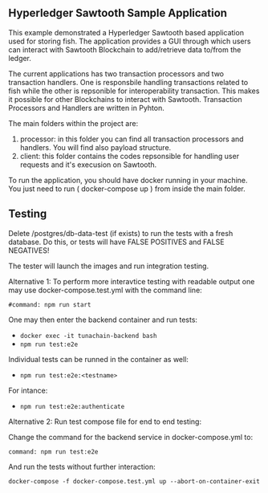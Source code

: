 ## Hyperledger Sawtooth Sample Application

This example demonstrated a Hyperledger Sawtooth based application used for storing fish. The application provides a GUI through which users can interact with Sawtooth Blockchain to add/retrieve data to/from the ledger.

The current applications has two transaction processors and two transaction handlers. One is responsbile handling transactions related to fish while the other is repsonible for interoperability transaction. This makes it possible for other Blockchains to interact with Sawtooth. Transaction Processors and Handlers are written in Pyhton. 

The main folders within the project are:

1. processor: in this folder you can find all transaction processors and handlers. You will find also payload structure.
2. client: this folder contains the codes repsonsible for handling user requests and it's execusion on Sawtooth.

To run the application, you should have docker running in your machine. You just need to run ( docker-compose up ) from inside the main folder.

## Testing

Delete /postgres/db-data-test (if exists) to run the tests with a fresh database. Do this, or tests will have FALSE POSITIVES and FALSE NEGATIVES!

The tester will launch the images and run integration testing. 

Alternative 1: To perform more interavtice testing with readable output one may use docker-compose.test.yml with the command line:

`#command: npm run start`

One may then enter the backend container and run tests:

- `docker exec -it tunachain-backend bash`
- `npm run test:e2e`

Individual tests can be runned in the container as well:

- `npm run test:e2e:<testname>`

For intance:

- `npm run test:e2e:authenticate`

Alternative 2: Run test compose file for end to end testing:

Change the command for the backend service in docker-compose.yml to:

`command: npm run test:e2e`

And run the tests without further interaction:

`docker-compose -f docker-compose.test.yml up --abort-on-container-exit`
